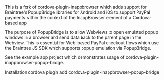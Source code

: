 This is a fork of cordova-plugin-inappbrowser which adds support for Braintree's PopupBridge libraries for Android and iOS to support PayPal payments within the context of the InappBrowser element of a Cordova-based app.

The purpose of PopupBridge is to allow Webviews to open emulated popup windows in a browser and send data back to the parent page in the Webview. This is essential for Web-based PayPal checkout flows which use the Braintree JS SDK which supports popup emulation via PopupBridge.

See the example app project which demonstrates usage of cordova-plugin-inappbrowser-popup-bridge.

Installation
cordova plugin add cordova-plugin-inappbrowser-popup-bridge